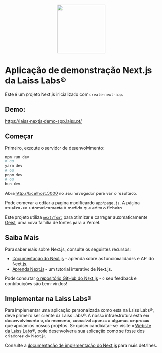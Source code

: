<p align="center">
  <img align="center" src="https://avatars.githubusercontent.com/u/190006171?s=200&v=4" width="160px" />
</p>
<p align="left">

# Aplicação de demonstração Next.js da Laiss Labs®

Este é um projeto [Next.js](https://nextjs.org) inicializado com [`create-next-app`](https://nextjs.org/docs/app/api-reference/cli/create-next-app).

## Demo:

https://laiss-nextjs-demo-app.laiss.pt/

## Começar

Primeiro, execute o servidor de desenvolvimento:

```bash
npm run dev
# ou
yarn dev
# ou
pnpm dev
# ou
bun dev
```

Abra [http://localhost:3000](http://localhost:3000) no seu navegador para ver o resultado.

Pode começar a editar a página modificando `app/page.js`. A página atualiza-se automaticamente à medida que edita o ficheiro.

Este projeto utiliza [`next/font`](https://nextjs.org/docs/app/building-your-application/optimizing/fonts) para otimizar e carregar automaticamente [Geist](https://vercel.com/font), uma nova família de fontes para a Vercel.

## Saiba Mais

Para saber mais sobre Next.js, consulte os seguintes recursos:

- [Documentação do Next.js](https://nextjs.org/docs) - aprenda sobre as funcionalidades e API do Next.js.
- [Aprenda Next.js](https://nextjs.org/learn) - um tutorial interativo de Next.js.

Pode consultar [o repositório GitHub do Next.js](https://github.com/vercel/next.js) - o seu feedback e contribuições são bem-vindos!

## Implementar na Laiss Labs®

Para implementar uma aplicação personalizada como esta na Laiss Labs®, deve primeiro ser cliente da Laiss Labs®. A nossa infraestrutura está em desenvolvimento e, de momento, acessível apenas a algumas empresas que apoiam os nossos projetos. Se quiser candidatar-se, visite o [Website da Laiss Labs®](https://laiss.pt/register), pode desenvolver a sua aplicação como se fosse dos criadores do Next.js.

Consulte a [documentação de implementação do Next.js](https://nextjs.org/docs/app/building-your-application) para mais detalhes.